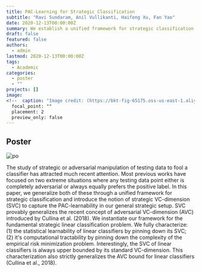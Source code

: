 ```yaml
---
title: PAC-Learning for Strategic Classification
subtitle: "Ravi Sundaram, Anil Vullikanti, Haifeng Xu, Fan Yao"
date: 2020-12-13T00:00:00Z
summary: We establish a unified framework for strategic classification problems and introduce the notion of strategic VC-dimension (SVC) to capture its PAC-learnability.
draft: false
featured: false
authors:
  - admin
lastmod: 2020-12-13T00:00:00Z
tags:
  - Academic
categories:
  - poster
  - ""
projects: []
image:
<!--  caption: "Image credit: (https://bkt-fig-65175.oss-us-east-1.aliyuncs.com/research/poster/poster_svc.jpeg)"-->
  focal_point: ""
  placement: 2
  preview_only: false
---
```






## Poster

![po](https://bkt-fig-65175.oss-us-east-1.aliyuncs.com/research/poster/poster_svc.jpeg)

The study of strategic or adversarial manipulation of testing data to
  fool a classifier has attracted much recent attention. Most previous works
  have focused on two extreme situations where any testing data point either is
  completely adversarial or always equally prefers the positive label. In this
  paper, we generalize both of these through a unified framework for strategic
  classification and introduce the notion of strategic VC-dimension (SVC) to
  capture the PAC-learnability in our general strategic setup. SVC provably
  generalizes the recent concept of adversarial VC-dimension (AVC) introduced by
  Cullina et al. (2018). We instantiate our framework for the fundamental
  strategic linear classification problem. We fully characterize: (1) the
  statistical learnability of linear classifiers by pinning down its SVC; (2)
  it's computational tractability by pinning down the complexity of the
  empirical risk minimization problem. Interestingly, the SVC of linear
  classifiers is always upper bounded by its standard VC-dimension. This
  characterization also strictly generalizes the AVC bound for linear
  classifiers (Cullina et al., 2018).



